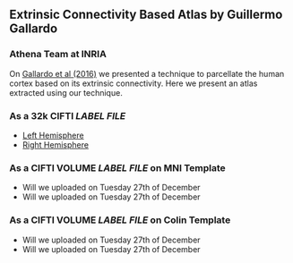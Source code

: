 ## Extrinsic Connectivity Based Atlas by Guillermo Gallardo
### Athena Team at INRIA


On [Gallardo et al (2016)](https://hal.archives-ouvertes.fr/hal-01358436/file/Gallardo.pdf) we presented a technique to parcellate the human cortex based on its extrinsic connectivity. Here we present an atlas extracted using our technique. 

### As a 32k CIFTI *LABEL* _FILE_

- [Left Hemisphere](files/EC_atlas.L.32k.label.gii)
- [Right Hemisphere](files/EC_atlas.L.32k.label.gii)

### As a CIFTI VOLUME *LABEL* _FILE_ on MNI Template
- Will we uploaded on Tuesday 27th of December
- Will we uploaded on Tuesday 27th of December

### As a CIFTI VOLUME *LABEL* _FILE_ on Colin Template
- Will we uploaded on Tuesday 27th of December
- Will we uploaded on Tuesday 27th of December
